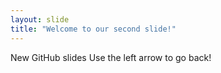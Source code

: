 ```yaml
---
layout: slide
title: "Welcome to our second slide!"
---
```

New GitHub slides
Use the left arrow to go back!
